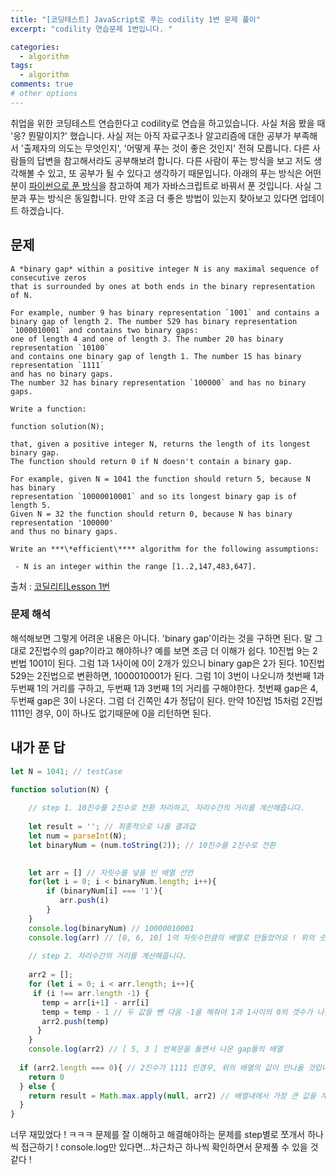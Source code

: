 ```yaml
---
title: "[코딩테스트] JavaScript로 푸는 codility 1번 문제 풀이"
excerpt: "codility 연습문제 1번입니다. "

categories:
  - algorithm
tags:
  - algorithm
comments: true
# other options
---
```


취업을 위한 코딩테스트 연습한다고 codility로 연습을 하고있습니다. 사실 처음 봤을 때 '응? 뭔말이지?' 했습니다. 사실 저는 아직 자료구조나 알고리즘에 대한 공부가 부족해서 '출제자의 의도는 무엇인지', '어떻게 푸는 것이 좋은 것인지' 전혀 모릅니다. 다른 사람들의 답변을 참고해서라도 공부해보려 합니다. 다른 사람이 푸는 방식을 보고 저도 생각해볼 수 있고, 또 공부가 될 수 있다고 생각하기 때문입니다. 아래의 푸는 방식은 어떤 분이 [파이썬으로 푼 방식](https://www.youtube.com/watch?v=5YLDEvJi1XI)을 참고하여 제가 자바스크립트로 바꿔서 푼 것입니다. 사실 그 분과 푸는 방식은 동일합니다. 만약 조금 더 좋은 방법이 있는지 찾아보고 있다면 업데이트 하겠습니다.



## 문제

```
A *binary gap* within a positive integer N is any maximal sequence of consecutive zeros
that is surrounded by ones at both ends in the binary representation of N.

For example, number 9 has binary representation `1001` and contains a binary gap of length 2. The number 529 has binary representation `1000010001` and contains two binary gaps:
one of length 4 and one of length 3. The number 20 has binary representation `10100`
and contains one binary gap of length 1. The number 15 has binary representation `1111`
and has no binary gaps.
The number 32 has binary representation `100000` and has no binary gaps.

Write a function:

function solution(N);

that, given a positive integer N, returns the length of its longest binary gap.
The function should return 0 if N doesn't contain a binary gap.

For example, given N = 1041 the function should return 5, because N has binary
representation `10000010001` and so its longest binary gap is of length 5.
Given N = 32 the function should return 0, because N has binary representation '100000'
and thus no binary gaps.

Write an ***\*efficient\**** algorithm for the following assumptions:

 - N is an integer within the range [1..2,147,483,647].

```

출처 : [코딜리티Lesson 1번](https://app.codility.com/programmers/lessons/1-iterations/)

### 문제 해석

해석해보면 그렇게 어려운 내용은 아니다. 'binary gap'이라는 것을 구하면 된다. 말 그대로 2진법수의 gap?이라고 해야하나? 예를 보면 조금 더 이해가 쉽다. 10진법 9는 2번법 1001이 된다. 그럼 1과 1사이에 0이 2개가 있으니 binary gap은 2가 된다. 10진법 529는 2진법으로 변환하면, 1000010001가 된다. 그럼 1이 3번이 나오니까 첫번째 1과 두번째 1의 거리를 구하고, 두번째 1과 3번째 1의 거리를 구해야한다. 첫번째 gap은 4, 두번째 gap은 3이 나온다. 그럼 더 긴쪽인 4가 정답이 된다. 만약 10진법 15처럼 2진법 1111인 경우, 0이 하나도 없기때문에 0을 리턴하면 된다.



## 내가 푼 답

```javascript
let N = 1041; // testCase 

function solution(N) {
  
    // step 1. 10진수를 2진수로 전환 처리하고, 자리수간의 거리를 계산해줍니다.
	
  	let result = ''; // 최종적으로 나올 결과값
    let num = parseInt(N); 
    let binaryNum = (num.toString(2)); // 10진수를 2진수로 전환

  
    let arr = [] // 자릿수를 넣을 빈 배열 선언
    for(let i = 0; i < binaryNum.length; i++){
        if (binaryNum[i] === '1'){
           arr.push(i)
        }
    }
  	console.log(binaryNum) // 10000010001
    console.log(arr) // [0, 6, 10] 1의 자릿수만큼의 배열로 만들었어요 ! 위의 숫자를 보시면 이해되실거에요
    
    // step 2. 자리수간의 거리를 계산해줍니다.
    
    arr2 = [];
    for (let i = 0; i < arr.length; i++){
     if (i !== arr.length -1) {
       temp = arr[i+1] - arr[i]
       temp = temp - 1 // 두 값을 뺀 다음 -1을 해줘야 1과 1사이의 0의 갯수가 나옵니다.
       arr2.push(temp)
      }
    }
    console.log(arr2) // [ 5, 3 ] 반복문을 돌면서 나온 gap들의 배열
  
  if (arr2.length === 0){ // 2진수가 1111 인경우, 위의 배열의 값이 안나올 것입니다. 0으로 리턴!
    return 0 
  } else {
    return result = Math.max.apply(null, arr2) // 배열내에서 가장 큰 값을 계산하는 방법 !
  }  
}

```



너무 재밌었다 ! ㅋㅋㅋ 문제를 잘 이해하고 해결해야하는 문제를 step별로 쪼개서 하나씩 접근하기 !
console.log만 있다면...차근차근 하나씩 확인하면서 문제풀 수 있을 것같다 !

